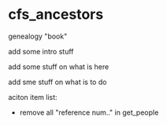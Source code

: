 # cfs_ancestors
genealogy "book"

add some intro stuff

add some stuff on what is here

add sme stuff on what is to do


aciton item list:
* remove all "reference num.." in get_people
